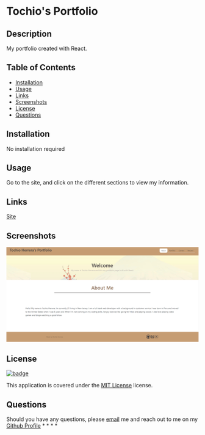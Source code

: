 # Tochio's Portfolio


## Description 

My portfolio created with React.

## Table of Contents

- [Installation](#installation)
- [Usage](#usage)
- [Links](#links)
- [Screenshots](#screenshots)
- [License](#license)
- [Questions](#questions)

## Installation

No installation required

## Usage

Go to the site, and click on the different sections to view my information.

## Links
[Site]()

## Screenshots

![About Me](./src/assets/Capture.png)

## License

[![badge](https://img.shields.io/badge/license-MIT_License-purple)](https://choosealicense.com/licenses/mit)

This application is covered under the [MIT License](https://choosealicense.com/licenses/mit) license.


## Questions

Should you have any questions, please [email](tochio12910@gmai.com) me and reach out to me on my [Github Profile](https://github.com/Tochio12)
*
*
*
*

